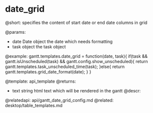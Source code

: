 date_grid
=============
@short:
	specifies the content of start date or end date columns in grid
	

@params:
- date			Date object		the date which needs formatting
- task			object 			the task object

@example:
gantt.templates.date_grid = function(date, task){
   if(task && gantt.isUnscheduled(task) && gantt.config.show_unscheduled){
    	return gantt.templates.task_unscheduled_time(task);
   	}else{
    	return gantt.templates.grid_date_format(date);
   }
}

@template:	api_template
@returns:
- text		string		html text which will be rendered in the gantt
@descr:

@relatedapi:
	api/gantt_date_grid_config.md
@related:
	desktop/table_templates.md